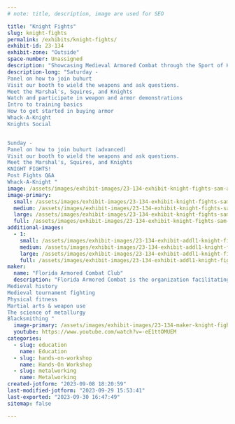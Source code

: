 ```yaml
---
# note: title, description, image are used for SEO

title: "Knight Fights"
slug: knight-fights
permalink: /exhibits/knight-fights/
exhibit-id: 23-134
exhibit-zone: "Outside"
space-number: Unassigned
description: "Showcasing Medieval Armored Combat through the Sport of Kings, also known as Buhurt"
description-long: "Saturday - 
Panel on how to join buhurt
Visit our booth to wield the weapons and ask questions.
Meet the Marshal's, Squires, and Knights
Watch and participate in weapon and armor demonstrations
Intro to training basics
How to get started in buying armor
Whack-A-Knight
Knights Social


Sunday - 
Panel on how to join buhurt (advanced)
Visit our booth to wield the weapons and ask questions.
Meet the Marshal's, Squires, and Knights
KNIGHT FIGHTS!
Post Fights Q&A
Whack-A-Knight "
image: /assets/images/exhibit-images/23-134-exhibit-knight-fights-sam-and-gary-long-sword-zoom-large.jpg
image-primary: 
  small: /assets/images/exhibit-images/23-134-exhibit-knight-fights-sam-and-gary-long-sword-zoom-small.jpg
  medium: /assets/images/exhibit-images/23-134-exhibit-knight-fights-sam-and-gary-long-sword-zoom-medium.jpg
  large: /assets/images/exhibit-images/23-134-exhibit-knight-fights-sam-and-gary-long-sword-zoom-large.jpg
  full: /assets/images/exhibit-images/23-134-exhibit-knight-fights-sam-and-gary-long-sword-zoom-full.jpg
additional-images: 
  - 1:
    small: /assets/images/exhibit-images/23-134-exhibit-addl1-knight-fights-220325315-10209247992312463-1730334566519039354-n-small.jpg
    medium: /assets/images/exhibit-images/23-134-exhibit-addl1-knight-fights-220325315-10209247992312463-1730334566519039354-n-medium.jpg
    large: /assets/images/exhibit-images/23-134-exhibit-addl1-knight-fights-220325315-10209247992312463-1730334566519039354-n-large.jpg
    full: /assets/images/exhibit-images/23-134-exhibit-addl1-knight-fights-220325315-10209247992312463-1730334566519039354-n-full.jpg
maker: 
  name: "Florida Armored Combat Club"
  description: "Florida Armored Combat is the organization facilitating events and activities for the armored combat (aka buhurt) entities in the state of Florida.  These entities include city based 'buhurt' teams, and an entertainment business, which all serve to educate and entertain people in the following areas;
Medieval history
Medieval tournament fighting
Physical fitness
Martial arts & weapon use
The science of metallurgy
Blacksmithing "
  image-primary: /assets/images/exhibit-images/23-134-maker-knight-fights-mass-battle-scene1-medium.jpg
  youtube: https://www.youtube.com/watch?v=-eE1ttOMUEM
categories: 
  - slug: education
    name: Education
  - slug: hands-on-workshop
    name: Hands-On Workshop
  - slug: metalworking
    name: Metalworking
created-jotform: "2023-09-08 18:20:59"
last-modified-jotform: "2023-09-29 15:53:41"
last-exported: "2023-09-30 16:47:49"
sitemap: false

---
```

